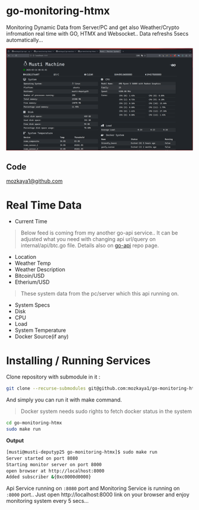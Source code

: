 # go-monitoring-htmx
Monitoring Dynamic Data from Server/PC and get also Weather/Crypto infromation real time with GO, HTMX and Websocket.. Data refreshs 5secs automatically...

![preview](./static/pic-selected-250316-0000-51.png)

## Code
[mozkaya1@github.com](https://github.com/mozkaya1/go-monitoring-htmx)

# Real Time Data
- Current Time
 
>Below feed is coming from my another go-api service.. It can be adjusted what you need with changing api url/query on internal/api/btc.go file. Details also on [go-api](https://github.com/mozkaya1/go-api#) repo page.
- Location
- Weather Temp
- Weather Description
- Bitcoin/USD
- Etherium/USD
  
>These system data from the pc/server which this api running on.
- System Specs
- Disk
- CPU
- Load
- System Temperature
- Docker Source(if any)

# Installing / Running Services 
Clone repository with submodule in it :
```bash
git clone --recurse-submodules git@github.com:mozkaya1/go-monitoring-htmx.git
```
And simply you can run it with make command.
> Docker system needs sudo rights to fetch docker status in the system
```bash
cd go-monitoring-htmx
sudo make run
```
**Output**
```bash
[musti@musti-deputyp25 go-monitoring-htmx]$ sudo make run
Server started on port 8080
Starting monitor server on port 8000
open browser at http://localhost:8000
Added subscriber &{0xc0000d0000}
```
Api Service running on `:8080` port and Monitoring Service is running on `:8000` port.. Just open http://localhost:8000 link on your browser and enjoy monitoring system every 5 secs...

